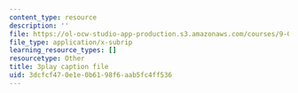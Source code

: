 ```yaml
---
content_type: resource
description: ''
file: https://ol-ocw-studio-app-production.s3.amazonaws.com/courses/9-00sc-introduction-to-psychology-fall-2011/3dcfcf470e1e0b6198f6aab5fc4ff536_76O3rulk844.srt
file_type: application/x-subrip
learning_resource_types: []
resourcetype: Other
title: 3play caption file
uid: 3dcfcf47-0e1e-0b61-98f6-aab5fc4ff536
---
```

